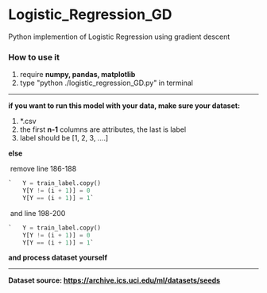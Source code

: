 # Logistic_Regression_GD
 Python implemention of Logistic Regression using gradient descent

### How to use it

1. require **numpy, pandas, matplotlib**
2. type "python ./logistic_regression_GD.py" in terminal

----

**if you want to run this model with your data, make sure your dataset:**

1. *.csv
2. the first **n-1** columns are attributes, the last is label
3. label should be [1, 2, 3, ....]

**else**

​	remove line 186-188

```python
`   Y = train_label.copy()
    Y[Y != (i + 1)] = 0
    Y[Y == (i + 1)] = 1`
```

​	and line 198-200

```python
`   Y = train_label.copy()
    Y[Y != (i + 1)] = 0
    Y[Y == (i + 1)] = 1`
```



**and process dataset yourself**

---

**Dataset source: https://archive.ics.uci.edu/ml/datasets/seeds**
